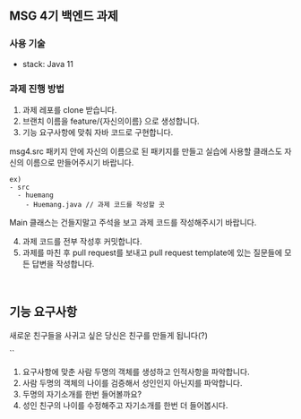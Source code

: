 ## MSG 4기 백엔드 과제

### 사용 기술

- stack: Java 11

### 과제 진행 방법

1. 과제 레포를 clone 받습니다.
2. 브랜치 이름을 feature/{자신의이름} 으로 생성합니다.
3. 기능 요구사항에 맞춰 자바 코드로 구현합니다.  

msg4.src 패키지 안에 자신의 이름으로 된 패키지를 만들고 실습에 사용할 클래스도 자신의 이름으로 만들어주시기 바랍니다.  
  
```
ex)
- src
  - huemang
    - Huemang.java // 과제 코드를 작성할 곳
```

Main 클래스는 건들지말고 주석을 보고 과제 코드를 작성해주시기 바랍니다.

4. 과제 코드를 전부 작성후 커밋합니다. 
5. 과제를 마친 후 pull request를 보내고 pull request template에 있는 질문들에 모든 답변을 작성합니다.

<br>

## 기능 요구사항

새로운 친구들을 사귀고 싶은 당신은 친구를 만들게 됩니다(?)  

``
1. 요구사항에 맞춘 사람 두명의 객체를 생성하고 인적사항을 파악합니다.
2. 사람 두명의 객체의 나이를 검증해서 성인인지 아닌지를 파악합니다.
3. 두명의 자기소개를 한번 들어볼까요?
4. 성인 친구의 나이를 수정해주고 자기소개를 한번 더 들어봅시다.
```